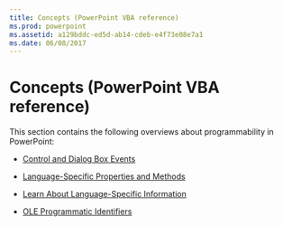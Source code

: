 ```yaml
---
title: Concepts (PowerPoint VBA reference)
ms.prod: powerpoint
ms.assetid: a129bddc-ed5d-ab14-cdeb-e4f73e08e7a1
ms.date: 06/08/2017
---
```



# Concepts (PowerPoint VBA reference)

This section contains the following overviews about programmability in PowerPoint:



- [Control and Dialog Box Events](control-and-dialog-box-events-powerpoint.md)
    
- [Language-Specific Properties and Methods](language-specific-properties-and-methods-powerpoint.md)
    
- [Learn About Language-Specific Information](learn-about-language-specific-information-powerpoint.md)
    
- [OLE Programmatic Identifiers](ole-programmatic-identifiers-powerpoint.md)
    


